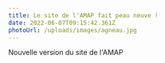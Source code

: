 ```yaml
---
title: Le site de l'AMAP fait peau neuve !
date: 2022-06-07T09:15:42.361Z
photoUrl: /uploads/images/agneau.jpg
---
```

Nouvelle version du site de l'AMAP